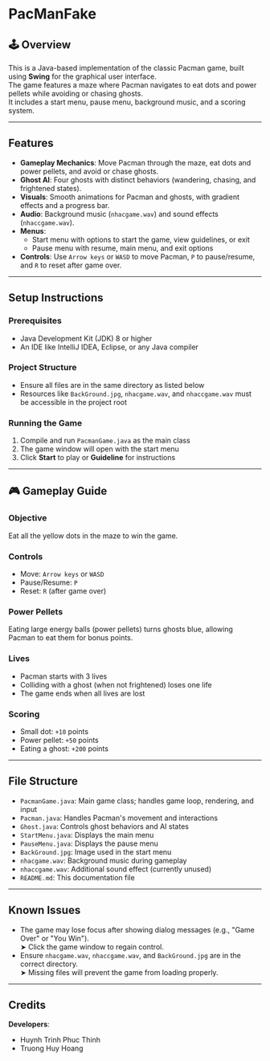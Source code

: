 # PacManFake

## 🕹 Overview

This is a Java-based implementation of the classic Pacman game, built using **Swing** for the graphical user interface.  
The game features a maze where Pacman navigates to eat dots and power pellets while avoiding or chasing ghosts.  
It includes a start menu, pause menu, background music, and a scoring system.

---

##  Features

- **Gameplay Mechanics**: Move Pacman through the maze, eat dots and power pellets, and avoid or chase ghosts.  
- **Ghost AI**: Four ghosts with distinct behaviors (wandering, chasing, and frightened states).  
- **Visuals**: Smooth animations for Pacman and ghosts, with gradient effects and a progress bar.  
- **Audio**: Background music (`nhacgame.wav`) and sound effects (`nhaccgame.wav`).  
- **Menus**:
  - Start menu with options to start the game, view guidelines, or exit  
  - Pause menu with resume, main menu, and exit options  
- **Controls**: Use `Arrow keys` or `WASD` to move Pacman, `P` to pause/resume, and `R` to reset after game over.

---

##  Setup Instructions

### Prerequisites
- Java Development Kit (JDK) 8 or higher  
- An IDE like IntelliJ IDEA, Eclipse, or any Java compiler

### Project Structure
- Ensure all files are in the same directory as listed below  
- Resources like `BackGround.jpg`, `nhacgame.wav`, and `nhaccgame.wav` must be accessible in the project root

### Running the Game
1. Compile and run `PacmanGame.java` as the main class  
2. The game window will open with the start menu  
3. Click **Start** to play or **Guideline** for instructions

---

## 🎮 Gameplay Guide

### Objective
Eat all the yellow dots in the maze to win the game.

### Controls
- Move: `Arrow keys` or `WASD`  
- Pause/Resume: `P`  
- Reset: `R` (after game over)

### Power Pellets
Eating large energy balls (power pellets) turns ghosts blue, allowing Pacman to eat them for bonus points.

### Lives
- Pacman starts with 3 lives  
- Colliding with a ghost (when not frightened) loses one life  
- The game ends when all lives are lost

### Scoring
- Small dot: `+10` points  
- Power pellet: `+50` points  
- Eating a ghost: `+200` points  

---

##  File Structure

- `PacmanGame.java`: Main game class; handles game loop, rendering, and input  
- `Pacman.java`: Handles Pacman's movement and interactions  
- `Ghost.java`: Controls ghost behaviors and AI states  
- `StartMenu.java`: Displays the main menu  
- `PauseMenu.java`: Displays the pause menu  
- `BackGround.jpg`: Image used in the start menu  
- `nhacgame.wav`: Background music during gameplay  
- `nhaccgame.wav`: Additional sound effect (currently unused)  
- `README.md`: This documentation file

---

##  Known Issues

- The game may lose focus after showing dialog messages (e.g., "Game Over" or "You Win").  
  ➤ Click the game window to regain control.  
- Ensure `nhacgame.wav`, `nhaccgame.wav`, and `BackGround.jpg` are in the correct directory.  
  ➤ Missing files will prevent the game from loading properly.

---

##  Credits

**Developers**:  
- Huynh Trinh Phuc Thinh  
- Truong Huy Hoang

